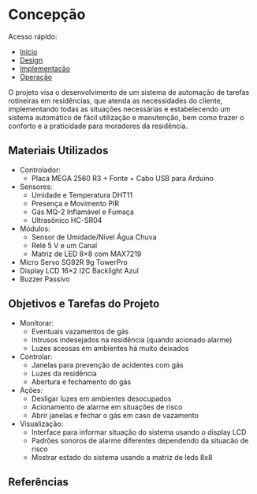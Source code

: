 # Concepção
Acesso rápido:

- [Início](https://github.com/LeoAndriolli/PI2)
- [Design](https://github.com/LeoAndriolli/PI2)
- [Implementação](https://github.com/LeoAndriolli/PI2)
- [Operação](https://github.com/LeoAndriolli/PI2)

O projeto visa o desenvolvimento de um sistema de automação de tarefas rotineiras em residências, que atenda as necessidades do cliente, implementando todas as situações necessárias e estabelecendo um sistema automático de fácil utilização e manutenção, bem como trazer o conforto e a praticidade para moradores da residência.

## Materiais Utilizados
<ul>
  <li>Controlador:
    <ul>
      <li>Placa MEGA 2560 R3 + Fonte + Cabo USB para Arduino</li>
    </ul>
  </li>
  <li>Sensores:
    <ul>
      <li>Umidade e Temperatura DHT11</li>
      <li>Presença e Movimento PIR</li>
      <li>Gás MQ-2 Inflamável e Fumaça</li>
      <li>Ultrasônico HC-SR04</li>
    </ul>
  </li>
  <li>Módulos:
    <ul>
      <li>Sensor de Umidade/Nível Água Chuva</li>
      <li>Relé 5 V e um Canal</li>
      <li>Matriz de LED 8×8 com MAX7219</li>
    </ul>
  </li>
  <li>Micro Servo SG92R 9g TowerPro</li>
  <li>Display LCD 16×2 I2C Backlight Azul</li>
  <li>Buzzer Passivo</li>
</ul>

## Objetivos e Tarefas do Projeto

<ul>
  <li>Monitorar:
    <ul>
      <li>Eventuais vazamentos de gás</li>
      <li>Intrusos indesejados na residência (quando acionado alarme)</li>
      <li>Luzes acessas em ambientes há muito deixados</li>
    </ul>
  </li>
  <li>Controlar:
      <ul>
      <li>Janelas para prevenção de acidentes com gás</li>
      <li>Luzes da residência</li>
      <li>Abertura e fechamento do gás</li>
    </ul>
  </li>
       <li>Ações:
      <ul>
      <li>Desligar luzes em ambientes desocupados</li>
      <li>Acionamento de alarme em situações de risco</li>
      <li>Abrir janelas e fechar o gás em caso de vazamento </li>
    </ul>
  </li>
<li>Visualização:
    <ul>
      <li>Interface para informar situação do sistema usando o display LCD</li>
      <li>Padrões sonoros de alarme diferentes dependendo da situacão de risco</li>
      <li>Mostrar estado do sistema usando a matriz de leds 8x8</li>
    </ul>
  </li>
</ul>

## Referências
